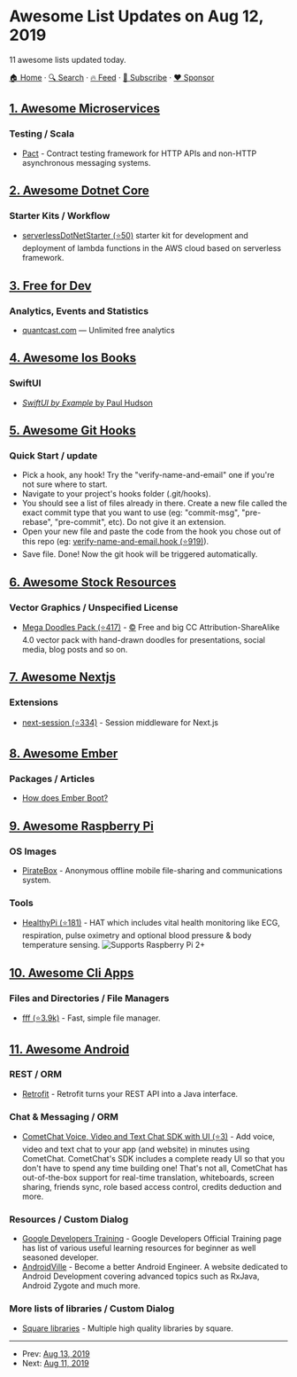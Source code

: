 # Awesome List Updates on Aug 12, 2019

11 awesome lists updated today.

[🏠 Home](/README.md) · [🔍 Search](https://www.trackawesomelist.com/search/) · [🔥 Feed](https://www.trackawesomelist.com/rss.xml) · [📮 Subscribe](https://trackawesomelist.us17.list-manage.com/subscribe?u=d2f0117aa829c83a63ec63c2f&id=36a103854c) · [❤️  Sponsor](https://github.com/sponsors/theowenyoung)



## [1. Awesome Microservices](/content/mfornos/awesome-microservices/README.md)

### Testing / Scala

*   [Pact](https://docs.pact.io) - Contract testing framework for HTTP APIs and non-HTTP asynchronous messaging systems.

## [2. Awesome Dotnet Core](/content/thangchung/awesome-dotnet-core/README.md)

### Starter Kits / Workflow

*   [serverlessDotNetStarter (⭐50)](https://github.com/pharindoko/serverlessDotNetStarter) starter kit for development and deployment of lambda functions in the AWS cloud based on serverless framework.

## [3. Free for Dev](/content/ripienaar/free-for-dev/README.md)

### Analytics, Events and Statistics

*   [quantcast.com](https://www.quantcast.com/products/measure-audience-insights/) — Unlimited free analytics

## [4. Awesome Ios Books](/content/bystritskiy/awesome-ios-books/README.md)

### SwiftUI

*   [*SwiftUI by Example* by Paul Hudson](https://www.hackingwithswift.com/quick-start/swiftui)

## [5. Awesome Git Hooks](/content/CompSciLauren/awesome-git-hooks/README.md)

### Quick Start / update

*   Pick a hook, any hook! Try the "verify-name-and-email" one if you're not sure where to start.
*   Navigate to your project's hooks folder (.git/hooks).
*   You should see a list of files already in there. Create a new file called the exact commit type that you want to use (eg: "commit-msg", "pre-rebase", "pre-commit", etc). Do not give it an extension.
*   Open your new file and paste the code from the hook you chose out of this repo (eg: [verify-name-and-email.hook (⭐919)](https://github.com/CompSciLauren/git-hooks/blob/master/pre-commit-hooks/verify-name-and-email.hook)).
*   Save file. Done! Now the git hook will be triggered automatically.

## [6. Awesome Stock Resources](/content/neutraltone/awesome-stock-resources/README.md)

### Vector Graphics / Unspecified License

*   [Mega Doodles Pack (⭐417)](https://github.com/MariaLetta/mega-doodles-pack) - [:copyright:](https://creativecommons.org/licenses/by-sa/4.0/) Free and big CC Attribution-ShareAlike 4.0 vector pack with hand-drawn doodles for presentations, social media, blog posts and so on.

## [7. Awesome Nextjs](/content/unicodeveloper/awesome-nextjs/README.md)

### Extensions

*   [next-session (⭐334)](https://github.com/hoangvvo/next-session) - Session middleware for Next.js

## [8. Awesome Ember](/content/ember-community-russia/awesome-ember/README.md)

### Packages / Articles

*   [How does Ember Boot?](https://hackernoon.com/how-does-ember-boot-5e1f9e7a1117)

## [9. Awesome Raspberry Pi](/content/thibmaek/awesome-raspberry-pi/README.md)

### OS Images

*   [PirateBox](https://piratebox.cc/doku.php?id=raspberry_pi:diy) - Anonymous offline mobile file-sharing and communications system.

### Tools

*   [HealthyPi (⭐181)](https://github.com/Protocentral/protocentral-healthypi-v3) - HAT which includes vital health monitoring like ECG, respiration, pulse oximetry and optional blood pressure & body temperature sensing. ![Supports Raspberry Pi 2+](https://github.com/thibmaek/awesome-raspberry-pi/raw/main/media/badges/rpi-2+.png)

## [10. Awesome Cli Apps](/content/agarrharr/awesome-cli-apps/README.md)

### Files and Directories / File Managers

*   [fff (⭐3.9k)](https://github.com/dylanaraps/fff) - Fast, simple file manager.

## [11. Awesome Android](/content/JStumpp/awesome-android/README.md)

### REST / ORM

*   [Retrofit](https://square.github.io/retrofit/) - Retrofit turns your REST API into a Java interface.

### Chat & Messaging / ORM

*   [CometChat Voice, Video and Text Chat SDK with UI (⭐3)](https://github.com/cometchat-go/android-chat-sdk-demo) - Add voice, video and text chat to your app (and website) in minutes using CometChat. CometChat's SDK includes a complete ready UI so that you don't have to spend any time building one! That's not all, CometChat has out-of-the-box support for real-time translation, whiteboards, screen sharing, friends sync, role based access control, credits deduction and more.

### Resources / Custom Dialog

*   [Google Developers Training](https://developer.android.com/courses/) -  Google Developers Official Training page has list of various useful learning resources for beginner as well seasoned developer.
*   [AndroidVille](https://ayusch.com/) - Become a better Android Engineer. A website dedicated to Android Development covering advanced topics such as RxJava, Android Zygote and much more.

### More lists of libraries / Custom Dialog

*   [Square libraries](https://square.github.io/) - Multiple high quality libraries by square.

---

- Prev: [Aug 13, 2019](/content/2019/08/13/README.md)
- Next: [Aug 11, 2019](/content/2019/08/11/README.md)